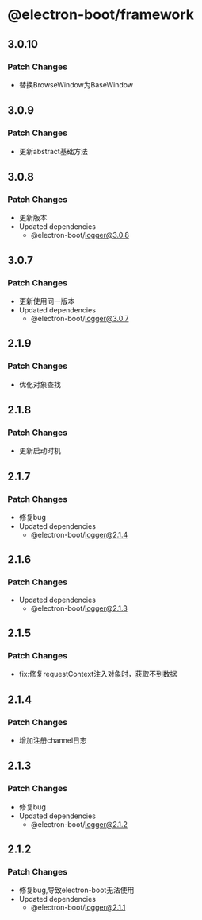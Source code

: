 # @electron-boot/framework

## 3.0.10

### Patch Changes

- 替换BrowseWindow为BaseWindow

## 3.0.9

### Patch Changes

- 更新abstract基础方法

## 3.0.8

### Patch Changes

- 更新版本
- Updated dependencies
  - @electron-boot/logger@3.0.8

## 3.0.7

### Patch Changes

- 更新使用同一版本
- Updated dependencies
  - @electron-boot/logger@3.0.7

## 2.1.9

### Patch Changes

- 优化对象查找

## 2.1.8

### Patch Changes

- 更新启动时机

## 2.1.7

### Patch Changes

- 修复bug
- Updated dependencies
  - @electron-boot/logger@2.1.4

## 2.1.6

### Patch Changes

- Updated dependencies
  - @electron-boot/logger@2.1.3

## 2.1.5

### Patch Changes

- fix:修复requestContext注入对象时，获取不到数据

## 2.1.4

### Patch Changes

- 增加注册channel日志

## 2.1.3

### Patch Changes

- 修复bug
- Updated dependencies
  - @electron-boot/logger@2.1.2

## 2.1.2

### Patch Changes

- 修复bug,导致electron-boot无法使用
- Updated dependencies
  - @electron-boot/logger@2.1.1
